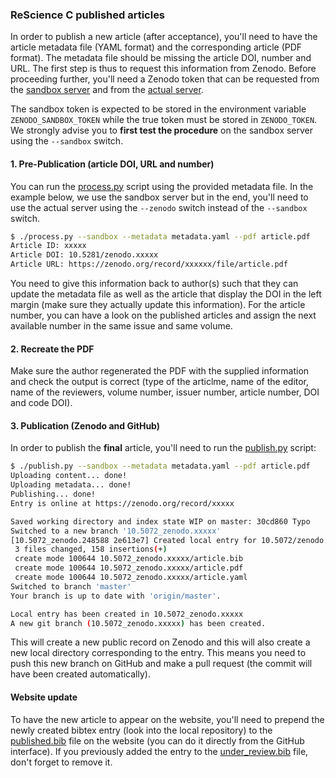 ### ReScience C published articles

In order to publish a new article (after acceptance), you'll need to have the
article metadata file (YAML format) and the corresponding article (PDF
format). The metadata file should be missing the article DOI, number and
URL. The first step is thus to request this information from Zenodo. Before
proceeding further, you'll need a Zenodo token that can be requested from the
[sandbox
server](https://sandbox.zenodo.org/account/settings/applications/tokens/new/)
and from the [actual
server](https://zenodo.org/account/settings/applications/tokens/new/).

The sandbox token is expected to be stored in the environment variable
`ZENODO_SANDBOX_TOKEN` while the true token must be stored in `ZENODO_TOKEN`.
We strongly advise you to **first test the procedure** on the sandbox server
using the `--sandbox` switch.


#### 1. Pre-Publication (article DOI, URL and number)

You can run the [process.py](process.py) script using the provided metadata
file. In the example below, we use the sandbox server but in the end, you'll
need to use the actual server using the `--zenodo` switch instead of the
`--sandbox` switch.

```bash
$ ./process.py --sandbox --metadata metadata.yaml --pdf article.pdf
Article ID: xxxxx
Article DOI: 10.5281/zenodo.xxxxx
Article URL: https://zenodo.org/record/xxxxxx/file/article.pdf
```

You need to give this information back to author(s) such that they can update
the metadata file as well as the article that display the DOI in the left
margin (make sure they actually update this information). For the article
number, you can have a look on the published articles and assign the next
available number in the same issue and same volume.

#### 2. Recreate the PDF

Make sure the author regenerated the PDF with the supplied information and
check the output is correct (type of the articlme, name of the editor, name of
the reviewers, volume number, issuer number, article number, DOI and code DOI).


#### 3. Publication (Zenodo and GitHub)

In order to publish the **final** article, you'll need to run the
[publish.py](publish.py) script:

```bash
$ ./publish.py --sandbox --metadata metadata.yaml --pdf article.pdf
Uploading content... done!
Uploading metadata... done!
Publishing... done!
Entry is online at https://zenodo.org/record/xxxxx

Saved working directory and index state WIP on master: 30cd860 Typo
Switched to a new branch '10.5072_zenodo.xxxxx'
[10.5072_zenodo.248588 2e613e7] Created local entry for 10.5072/zenodo.xxxxx
 3 files changed, 158 insertions(+)
 create mode 100644 10.5072_zenodo.xxxxx/article.bib
 create mode 100644 10.5072_zenodo.xxxxx/article.pdf
 create mode 100644 10.5072_zenodo.xxxxx/article.yaml
Switched to branch 'master'
Your branch is up to date with 'origin/master'.

Local entry has been created in 10.5072_zenodo.xxxxx
A new git branch (10.5072_zenodo.xxxxx) has been created.
```

This will create a new public record on Zenodo and this will also create a new
local directory corresponding to the entry. This means you need to push this
new branch on GitHub and make a pull request (the commit will have been created
automatically).


#### Website update

To have the new article to appear on the website, you'll need to prepend the
newly created bibtex entry (look into the local repository) to the
[published.bib](https://github.com/rescience-c/rescience-c.github.io/blob/sources/_bibliography/published.bib)
file on the website (you can do it directly from the GitHub interface). If you
previously added the entry to the
[under_review.bib](https://github.com/rescience-c/rescience-c.github.io/blob/sources/_bibliography/under_review.bib)
file, don't forget to remove it.


